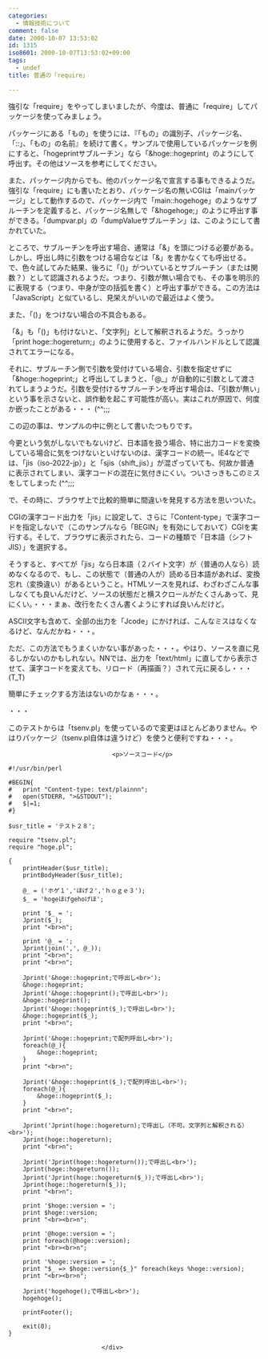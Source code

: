 ```yaml
---
categories:
  - 情報技術について
comment: false
date: 2000-10-07 13:53:02
id: 1315
iso8601: 2000-10-07T13:53:02+09:00
tags:
  - undef
title: 普通の「require」

---
```


<div class="entry-body">
                                 <p>強引な「require」をやってしまいましたが、今度は、普通に「require」してパッケージを使ってみましょう。 </p>

<p>パッケージにある「もの」を使うには、『「もの」の識別子、パッケージ名、「::」、「もの」の名前』を続けて書く。サンプルで使用しているパッケージを例にすると、「hogeprintサブルーチン」なら「&amp;hoge::hogeprint」のようにして呼出す。その他はソースを参考にしてください。 </p>

<p>また、パッケージ内からでも、他のパッケージ名で宣言する事もできるようだ。強引な「require」にも書いたとおり、パッケージ名の無いCGIは「mainパッケージ」として動作するので、パッケージ内で「main::hogehoge」のようなサブルーチンを定義すると、パッケージ名無しで「&amp;hogehoge;」のように呼出す事ができる。「dumpvar.pl」の「dumpValueサブルーチン」は、このようにして書かれていた。 </p>

<p>ところで、サブルーチンを呼出す場合、通常は「&amp;」を頭につける必要がある。しかし、呼出し時に引数をつける場合などは「&amp;」を書かなくても呼出せる。で、色々試してみた結果、後ろに「()」がついているとサブルーチン（または関数？）として認識されるようだ。つまり、引数が無い場合でも、その事を明示的に表現する（つまり、中身が空の括弧を書く）と呼出す事ができる。この方法は「JavaScript」と似ているし、見栄えがいいので最近はよく使う。 </p>

<p>また、「()」をつけない場合の不具合もある。 </p>

<p>「&amp;」も「()」も付けないと、「文字列」として解釈されるようだ。うっかり「print hoge::hogereturn;」のように使用すると、ファイルハンドルとして認識されてエラーになる。 </p>

<p>それに、サブルーチン側で引数を受付けている場合、引数を指定せずに「&amp;hoge::hogeprint;」と呼出してしまうと、「@_」が自動的に引数として渡されてしまうようだ。引数を受付けるサブルーチンを呼出す場合は、「引数が無い」という事を示さないと、誤作動を起こす可能性が高い。実はこれが原因で、何度か嵌ったことがある・・・ (^^;;; </p>

<p>この辺の事は、サンプルの中に例として書いたつもりです。 </p>

<p>今更という気がしないでもないけど、日本語を扱う場合、特に出力コードを変換している場合に気をつけないといけないのは、漢字コードの統一。IE4などでは、「jis（iso-2022-jp）」と「sjis（shift_jis）」が混ざっていても、何故か普通に表示されてしまい、漢字コードの混在に気付きにくい。ついさっきもこのミスをしてしまった (^^;;; </p>

<p>で、その時に、ブラウザ上で比較的簡単に間違いを発見する方法を思いついた。 </p>

<p>CGIの漢字コード出力を「jis」に設定して、さらに「Content-type」で漢字コードを指定しないで（このサンプルなら「BEGIN」を有効にしておいて）CGIを実行する。そして、ブラウザに表示されたら、コードの種類で「日本語（シフト JIS）」を選択する。 </p>

<p>そうすると、すべてが「jis」なら日本語（２バイト文字）が（普通の人なら）読めなくなるので、もし、この状態で（普通の人が）読める日本語があれば、変換忘れ（変換違い）があるということ。HTMLソースを見れば、わざわざこんな事しなくても良いんだけど、ソースの状態だと横スクロールがたくさんあって、見にくい。・・・まぁ、改行をたくさん書くようにすれば良いんだけど。 </p>

<p>ASCII文字も含めて、全部の出力を「Jcode」にかければ、こんなミスはなくなるけど、なんだかね・・・。 </p>

<p>ただ、この方法でもうまくいかない事があった・・・。やはり、ソースを直に見るしかないのかもしれない。NNでは、出力を「text/html」に直してから表示させて、漢字コードを変えても、リロード（再描画？）されて元に戻るし・・・ (T_T) </p>

<p>簡単にチェックする方法はないのかなぁ・・・。 </p>

<p>・・・ </p>

<p>このテストからは「tsenv.pl」を使っているので変更はほとんどありません。やはりパッケージ（tsenv.pl自体は違うけど）を使うと便利ですね・・・。</p>
                              
                                 <p>ソースコード</p>

<pre><code>#!/usr/bin/perl

#BEGIN{
#   print "Content-type: text/plainnn";
#   open(STDERR, "&gt;&amp;STDOUT");
#   $|=1;
#}

$usr_title = 'テスト２８';

require "tsenv.pl";
require "hoge.pl";

{
    printHeader($usr_title);
    printBodyHeader($usr_title);

    @_ = ('ホゲ１','ほげ２','ｈｏｇｅ３');
    $_ = 'hogeほげgehoげほ';

    print '$_ = ';
    Jprint($_);
    print "&lt;br&gt;n";

    print '@_ = ';
    Jprint(join(',', @_));
    print "&lt;br&gt;n";
    print "&lt;br&gt;n";

    Jprint('&amp;hoge::hogeprint;で呼出し&lt;br&gt;');
    &amp;hoge::hogeprint;
    Jprint('&amp;hoge::hogeprint();で呼出し&lt;br&gt;');
    &amp;hoge::hogeprint();
    Jprint('&amp;hoge::hogeprint($_);で呼出し&lt;br&gt;');
    &amp;hoge::hogeprint($_);
    print "&lt;br&gt;n";

    Jprint('&amp;hoge::hogeprint;で配列呼出し&lt;br&gt;');
    foreach(@_){
        &amp;hoge::hogeprint;
    }
    print "&lt;br&gt;n";

    Jprint('&amp;hoge::hogeprint($_);で配列呼出し&lt;br&gt;');
    foreach(@_){
        &amp;hoge::hogeprint($_);
    }
    print "&lt;br&gt;n";

    Jprint('Jprint(hoge::hogereturn);で呼出し（不可。文字列と解釈される）&lt;br&gt;');
    Jprint(hoge::hogereturn);
    print "&lt;br&gt;n";

    Jprint('Jprint(hoge::hogereturn());で呼出し&lt;br&gt;');
    Jprint(hoge::hogereturn());
    Jprint('Jprint(hoge::hogereturn($_));で呼出し&lt;br&gt;');
    Jprint(hoge::hogereturn($_));
    print "&lt;br&gt;n";

    print '$hoge::version = ';
    print $hoge::version;
    print "&lt;br&gt;&lt;br&gt;n";

    print '@hoge::version = ';
    print foreach(@hoge::version);
    print "&lt;br&gt;&lt;br&gt;n";

    print '%hoge::version = ';
    print "$_ =&gt; $hoge::version{$_}" foreach(keys %hoge::version);
    print "&lt;br&gt;&lt;br&gt;n";

    Jprint('hogehoge();で呼出し&lt;br&gt;');
    hogehoge();

    printFooter();

    exit(0);
}</code></pre>
                              </div>
    	